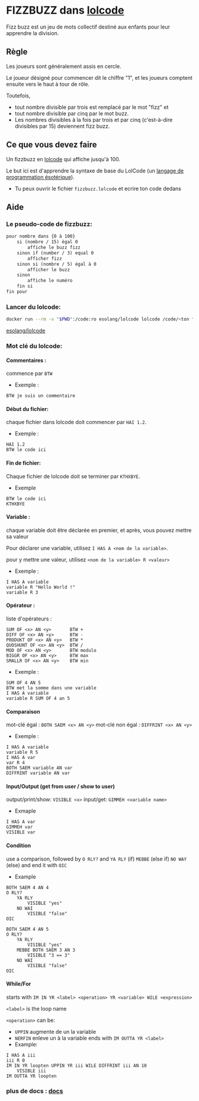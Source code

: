 # FIZZBUZZ dans [lolcode](http://www.lolcode.org/)

Fizz buzz est un jeu de mots collectif destiné aux enfants pour leur apprendre la division.


## Règle

Les joueurs sont généralement assis en cercle.

Le joueur désigné pour commencer dit le chiffre "1", et les joueurs comptent ensuite vers le haut à tour de rôle.

Toutefois,
- tout nombre divisible par trois est remplacé par le mot "fizz" et
- tout nombre divisible par cinq par le mot buzz.
- Les nombres divisibles à la fois par trois et par cinq (c'est-à-dire divisibles par 15) deviennent fizz buzz.


## Ce que vous devez faire

Un fizzbuzz en [lolcode](https://en.wikipedia.org/wiki/LOLCODE) qui affiche jusqu'à 100.

Le but ici est d'apprendre la syntaxe de base du LolCode (un [langage de programmation ésotérique](https://en.wikipedia.org/wiki/Esoteric_programming_language)).

- Tu peux ouvrir le fichier `fizzbuzz.lolcode` et ecrire ton code dedans

## Aide

### Le pseudo-code de fizzbuzz:
```txt
pour nombre dans {0 à 100}
    si (nombre / 15) égal 0
        affiche le buzz fizz
    sinon if (number / 3) equal 0
        afficher fizz
    sinon si (nombre / 5) égal à 0
        afficher le buzz
    sinon
        affiche le numéro
    fin si
fin pour
```

### Lancer du lolcode:
```bash
docker run --rm -v "$PWD":/code:ro esolang/lolcode lolcode /code/<ton fichier>
```

[esolang/lolcode](https://hub.docker.com/r/esolang/lolcode)

### Mot clé du lolcode:

#### Commentaires :
commence par `BTW`
- Exemple :
```
BTW je suis un commentaire
```

#### Début du fichier:
chaque fichier dans lolcode doit commencer par `HAI 1.2`.
- Exemple :
```
HAI 1.2
BTW le code ici
```

#### Fin de fichier:
Chaque fichier de lolcode doit se terminer par `KTHXBYE`.
- Exemple
```
BTW le code ici
KTHXBYE
```

#### Variable :
chaque variable doit être déclarée en premier, et après, vous pouvez mettre sa valeur

Pour déclarer une variable, utilisez `I HAS A <nom de la variable>`.

pour y mettre une valeur, utilisez `<nom de la variable> R <valeur>`
- Exemple :
```
I HAS A variable
variable R "Hello World !"
variable R 3
```

#### Opérateur :
liste d'opérateurs :
```
SUM OF <x> AN <y>       BTW +
DIFF OF <x> AN <y>      BTW -
PRODUKT OF <x> AN <y>   BTW *
QUOSHUNT OF <x> AN <y>  BTW /
MOD OF <x> AN <y>       BTW modulo
BIGGR OF <x> AN <y>     BTW max
SMALLR OF <x> AN <y>    BTW min
```
- Exemple :
```
SUM OF 4 AN 5
BTW met la somme dans une variable
I HAS A variable
variable R SUM OF 4 an 5
```

#### Comparaison
mot-clé égal : `BOTH SAEM <x> AN <y>`
mot-clé non égal : `DIFFRINT <x> AN <y>`
- Exemple :
```
I HAS A variable
variable R 5
I HAS A var
var R 4
BOTH SAEM variable AN var
DIFFRINT variable AN var
```

#### Input/Output (get from user / show to user)
output/print/show: `VISIBLE <x>`
input/get: `GIMMEH <variable name>`
- Exmaple
```
I HAS A var
GIMMEH var
VISIBLE var
```

#### Condition
use a comparison, followed by `O RLY?` and `YA RLY` (if) `MEBBE` (else if) `NO WAY` (else) and end it with `OIC`
- Example
```
BOTH SAEM 4 AN 4
O RLY?
    YA RLY
        VISIBLE "yes"
    NO WAI
        VISIBLE "false"
OIC
```
```
BOTH SAEM 4 AN 5
O RLY?
    YA RLY
        VISIBLE "yes"
    MEBBE BOTH SAEM 3 AN 3
        VISIBLE "3 == 3"
    NO WAI
        VISIBLE "false"
OIC
```

#### While/For
starts with `IM IN YR <label> <operation> YR <variable> WILE <expression>`

`<label>` is the loop name

`<operation>` can be:
- `UPPIN` augmente de un la variable
- `NERFIN` enleve un à la variable
ends with `IM OUTTA YR <label>`
- Example:
```
I HAS A iii
iii R 0
IM IN YR loopten UPPIN YR iii WILE DIFFRINT iii AN 10
    VISIBLE iii
IM OUTTA YR loopten
```

### plus de docs : [docs](https://github.com/justinmeza/lolcode-spec/blob/master/v1.2/lolcode-spec-v1.2.md)
